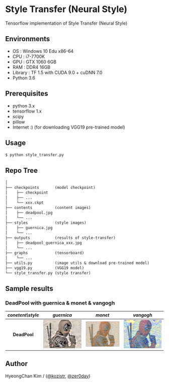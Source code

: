 # Style Transfer (Neural Style)
Tensorflow implementation of Style Transfer (Neural Style)

## Environments
* OS  : Windows 10 Edu x86-64
* CPU : i7-7700K
* GPU : GTX 1060 6GB
* RAM : DDR4 16GB
* Library : TF 1.5 with CUDA 9.0 + cuDNN 7.0
* Python 3.6

## Prerequisites
* python 3.x
* tensorflow 1.x
* scipy
* pillow
* Internet :) (for downloading VGG19 pre-trained model)

## Usage
    $ python style_transfer.py

## Repo Tree
```
│
├── checkpoints       (model checkpoint)
│    ├── checkpoint
│    ├── ...
│    └── xxx.ckpt
├── contents          (content images)
│    ├── deadpool.jpg
│    └── ...
├── styles            (style images)
│    ├── guernica.jpg
│    └── ...
├── outputs           (results of style-transfer)
│    ├── deadpool_guernica_xxx.jpg
│    └── ...
├── graphs            (tensorboard)
│    └── ...
├── utils.py          (image utils & download pre-trained model)
├── vgg19.py          (VGG19 model)
└── style_transfer.py (style transfer)
```

## Sample results

### DeadPool with guernica & monet & vangogh

*conetent\style* | *guernica* | *monet* | *vangogh*
:---: | :---: | :---: | :---:
**DeadPool** | ![Generated Image](https://github.com/kozistr/style-transfer/blob/master/outputs/deadpool_guernica_499.png) | ![Generated Image](https://github.com/kozistr/style-transfer/blob/master/outputs/deadpool_monet_499.png) | ![Generated Image](https://github.com/kozistr/style-transfer/blob/master/outputs/deadpool_vangogh_499.png)

## Author
HyeongChan Kim / ([@kozistr](https://kozistr.github.io), [@zer0day](http://zer0day.tistory.com))

